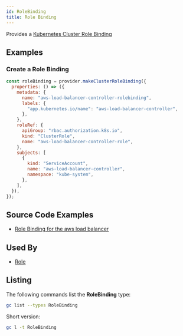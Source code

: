 ```yaml
---
id: RoleBinding
title: Role Binding
---
```


Provides a [Kubernetes Cluster Role Binding](https://kubernetes.io/docs/reference/access-authn-authz/rbac/)

## Examples

### Create a Role Binding

```js
const roleBinding = provider.makeClusterRoleBinding({
  properties: () => ({
    metadata: {
      name: "aws-load-balancer-controller-rolebinding",
      labels: {
        "app.kubernetes.io/name": "aws-load-balancer-controller",
      },
    },
    roleRef: {
      apiGroup: "rbac.authorization.k8s.io",
      kind: "ClusterRole",
      name: "aws-load-balancer-controller-role",
    },
    subjects: [
      {
        kind: "ServiceAccount",
        name: "aws-load-balancer-controller",
        namespace: "kube-system",
      },
    ],
  }),
});
```

## Source Code Examples

- [Role Binding for the aws load balancer](https://github.com/grucloud/grucloud/blob/main/packages/modules/k8s/aws-load-balancer/resources.js#L478)

## Used By

- [Role](./Role)

## Listing

The following commands list the **RoleBinding** type:

```sh
gc list --types RoleBinding
```

Short version:

```sh
gc l -t RoleBinding
```

```sh

```
